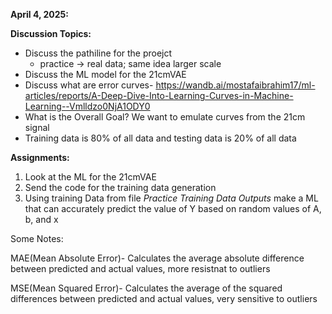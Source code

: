 **April 4, 2025:**

**Discussion Topics:**

- Discuss the pathiline for the proejct
    - practice -> real data; same idea larger scale
- Discuss the ML model for the 21cmVAE
- Discuss what are error curves- https://wandb.ai/mostafaibrahim17/ml-articles/reports/A-Deep-Dive-Into-Learning-Curves-in-Machine-Learning--Vmlldzo0NjA1ODY0
- What is the Overall Goal? We want to emulate curves from the 21cm signal
- Training data is 80% of all data and testing data is 20% of all data

**Assignments:**

1. Look at the ML for the 21cmVAE
2. Send the code for the training data generation
3. Using training Data from file *Practice Training Data Outputs* make a ML that can accurately predict the value of Y based on random values of A, b, and x

Some Notes:

MAE(Mean Absolute Error)- Calculates the average absolute difference between predicted and actual values, more resistnat to outliers

MSE(Mean Squared Error)- Calculates the average of the squared differences between predicted and actual values, very sensitive to outliers

